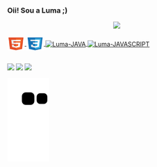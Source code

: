 ### Oii! Sou a Luma ;)


<div align="center">
  <a href="https://github.com/luma-sz">
  <img height="140em" src="https://github-readme-stats.vercel.app/api/top-langs/?username=luma-sz&layout=compact&langs_count=7&theme=cobalt"/>
</div
    <div style="display: inline_block"><br>
  <img align="center" alt="Luma-HTML" height="30" width="40" src="https://raw.githubusercontent.com/devicons/devicon/master/icons/html5/html5-original.svg">
  <img align="center" alt="Luma-CSS" height="30" width="40" src="https://raw.githubusercontent.com/devicons/devicon/master/icons/css3/css3-original.svg">
  <img align="center" alt="Luma-JAVA" height="30" width="40" src="https://cdn.jsdelivr.net/gh/devicons/devicon/icons/java/java-original.svg">
  <img align="center" alt="Luma-JAVASCRIPT" height="30" width="40" src="https://cdn.jsdelivr.net/gh/devicons/devicon/icons/javascript/javascript-original.svg">
</div>
  
  ##
  
  <div> 
  <a href="https://instagram.com/lumaszfranski/" target="_blank"><img src="https://img.shields.io/badge/-Instagram-%23E4405F?style=for-the-badge&logo=instagram&logoColor=white" target="_blank"></a>
  <a href = "mailto:lumaszfranski@gmail.com"><img src="https://img.shields.io/badge/-Gmail-%23333?style=for-the-badge&logo=gmail&logoColor=white" target="_blank"></a>
  <a href="https://www.linkedin.com/in/luma-szfranski-3a3354218/" target="_blank"><img src="https://img.shields.io/badge/-LinkedIn-%230077B5?style=for-the-badge&logo=linkedin&logoColor=white" target="_blank"></a> 
    
   ![Snake animation](https://github.com/rafaballerini/rafaballerini/blob/output/github-contribution-grid-snake.svg)
 
</div>

    
